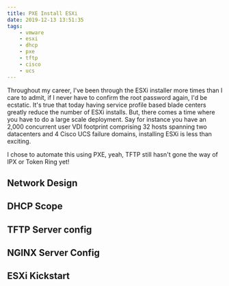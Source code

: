 ```yaml
---
title: PXE Install ESXi
date: 2019-12-13 13:51:35
tags:
	- vmware
	- esxi
	- dhcp
	- pxe
	- tftp
	- cisco
	- ucs
---
```

Throughout my career, I've been through the ESXi installer more times than I care to admit, if I never have to confirm the root password again, I'd be ecstatic. It's true that today having service profile based blade centers greatly reduce the number of ESXi installs. But, there comes a time where you have to do a large scale deployment. Say for instance you have an 2,000 concurrent user VDI footprint comprising 32 hosts spanning two datacenters and 4 Cisco UCS failure domains, installing ESXi is less than exciting.

I chose to automate this using PXE, yeah, TFTP still hasn't gone the way of IPX or Token Ring yet!

## Network Design

## DHCP Scope

## TFTP Server config

## NGINX Server Config

## ESXi Kickstart